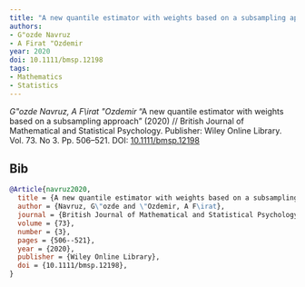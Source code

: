 ```yaml
---
title: "A new quantile estimator with weights based on a subsampling approach"
authors:
- G"ozde Navruz
- A Firat "Ozdemir
year: 2020
doi: 10.1111/bmsp.12198
tags:
- Mathematics
- Statistics
---
```


<i>G\"ozde Navruz, A F\irat \"Ozdemir</i> <span title="">“A new quantile estimator with weights based on a subsampling approach”</span> (2020) // British Journal of Mathematical and Statistical Psychology. Publisher: Wiley Online Library. Vol.&nbsp;73. No&nbsp;3. Pp.&nbsp;506–521. DOI:&nbsp;<a href='https://doi.org/10.1111/bmsp.12198'>10.1111/bmsp.12198</a>

## Bib

```bib
@Article{navruz2020,
  title = {A new quantile estimator with weights based on a subsampling approach},
  author = {Navruz, G\"ozde and \"Ozdemir, A F\irat},
  journal = {British Journal of Mathematical and Statistical Psychology},
  volume = {73},
  number = {3},
  pages = {506--521},
  year = {2020},
  publisher = {Wiley Online Library},
  doi = {10.1111/bmsp.12198},
}
```

